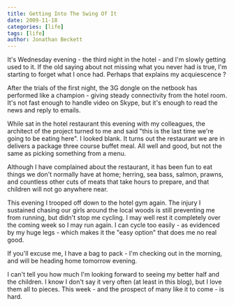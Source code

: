 ```yaml
---
title: Getting Into The Swing Of It
date: 2009-11-18
categories: [life]
tags: [life]
author: Jonathan Beckett
---
```


It's Wednesday evening - the third night in the hotel - and I'm slowly getting used to it. If the old saying about not missing what you never had is true, I'm starting to forget what I once had. Perhaps that explains my acquiescence ?

After the trials of the first night, the 3G dongle on the netbook has performed like a champion - giving steady connectivity from the hotel room. It's not fast enough to handle video on Skype, but it's enough to read the news and reply to emails.

While sat in the hotel restaurant this evening with my colleagues, the architect of the project turned to me and said "this is the last time we're going to be eating here". I looked blank. It turns out the restaurant we are in delivers a package three course buffet meal. All well and good, but not the same as picking something from a menu.

Although I have complained about the restaurant, it has been fun to eat things we don't normally have at home; herring, sea bass, salmon, prawns, and countless other cuts of meats that take hours to prepare, and that children will not go anywhere near.

This evening I trooped off down to the hotel gym again. The injury I sustained chasing our girls around the local woods is still preventing me from running, but didn't stop me cycling. I may well rest it completely over the coming week so I may run again. I can cycle too easily - as evidenced by my huge legs - which makes it the "easy option" that does me no real good.

If you'll excuse me, I have a bag to pack - I'm checking out in the morning, and will be heading home tomorrow evening.

I can't tell you how much I'm looking forward to seeing my better half and the children. I know I don't say it very often (at least in this blog), but I love them all to pieces. This week - and the prospect of many like it to come - is hard.